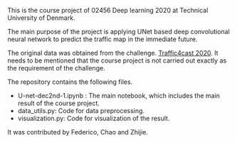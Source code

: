 This is the course project of 02456 Deep learning 2020 at Technical University of Denmark.

The main purpose of the project is applying UNet based deep convolutional neural network to predict the traffic map in the immediate future.

The original data was obtained from the challenge. [Traffic4cast 2020](https://www.iarai.ac.at/traffic4cast/). It needs to be mentioned that the course project is not carried out exactly as the requirement of the challenge.

The repository contains the following files.

 * U-net-dec2nd-1.ipynb : The main notebook, which includes the main result of the course project.
 * data_utils.py: Code for data preprocessing.
 * visualization.py: Code for visualization of the result.
 

It was contributed by Federico, Chao and Zhijie.
